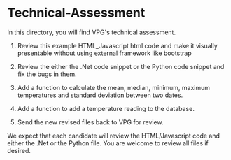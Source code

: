 # Technical-Assessment

In this directory, you will find VPG's technical assessment.

1) Review this example HTML_Javascript html code and make it visually presentable without using external framework like bootstrap

2) Review the either the .Net code snippet or the Python code snippet and fix the bugs in them.

3) Add a function to calculate the mean, median, minimum, maximum temperatures and standard deviation between two dates.

4) Add a function to add a temperature reading to the database. 

5) Send the new revised files back to VPG for review.

 

We expect that each candidate will review the HTML/Javascript code and either the .Net or the Python file. You are welcome to review all files if desired.
